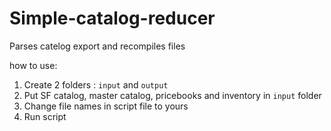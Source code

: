 # Simple-catalog-reducer
Parses catelog export and recompiles files

how to use:
1. Create 2 folders : `input` and `output`
2. Put SF catalog, master catalog, pricebooks and inventory in `input` folder
3. Change file names in script file to yours
4. Run script
